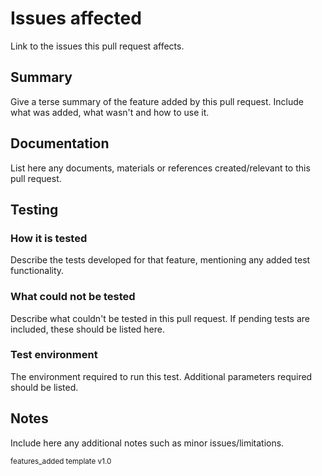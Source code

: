 # Issues affected

Link to the issues this pull request affects.

## Summary

Give a terse summary of the feature added by this pull request.
Include what was added, what wasn't and how to use it.

## Documentation

List here any documents, materials or references created/relevant to this pull request.

## Testing

### How it is tested

Describe the tests developed for that feature, mentioning any added test functionality.

### What could not be tested

Describe what couldn't be tested in this pull request. If pending tests are included, these should be listed here.

### Test environment

The environment required to run this test. Additional parameters required should be listed.

## Notes

Include here any additional notes such as minor issues/limitations.

<sub>features_added template v1.0</sub>
